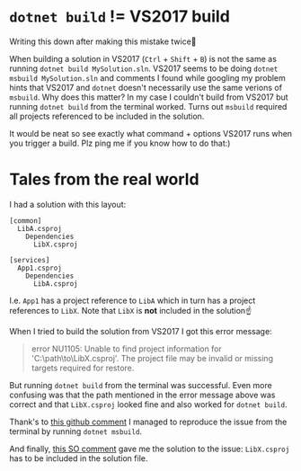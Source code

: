 # `dotnet build` != VS2017 build

Writing this down after making this mistake twice:clown_face:

When building a solution in VS2017 (`Ctrl` + `Shift` + `B`) is not the same as running `dotnet build MySolution.sln`. VS2017 seems to be doing `dotnet msbuild MySolution.sln` and comments I found while googling my problem hints that VS2017 and `dotnet` doesn't necessarily use the same verions of `msbuild`. Why does this matter? In my case I couldn't build from VS2017 but running `dotnet build` from the terminal worked. Turns out `msbuild` required all projects referenced to be included in the solution. 

It would be neat so see exactly what command + options VS2017 runs when you trigger a build. Plz ping me if you know how to do that:)

# Tales from the real world

I had a solution with this layout:

```
[common]
  LibA.csproj
    Dependencies
      LibX.csproj

[services]
  App1.csproj
    Dependencies
      LibA.csproj
```

I.e. `App1` has a project reference to `LibA` which in turn has a project references to `LibX`. Note that `LibX` is **not** included in the solution:point_up:

When I tried to build the solution from VS2017 I got this error message:

> error NU1105: Unable to find project information for 'C:\path\to\LibX.csproj'. The project file may be invalid or missing targets required for restore.

But running `dotnet build` from the terminal was successful. Even more confusing was that the path mentioned in the error message above was correct and that `LibX.csproj` looked fine and also worked for `dotnet build`.

Thank's to [this github comment](https://github.com/dotnet/cli/issues/6032#issuecomment-286423183) I managed to reproduce the issue from the terminal by running `dotnet msbuild`.

And finally, [this SO comment](https://stackoverflow.com/a/51549443) gave me the solution to the issue: `LibX.csproj` has to be included in the solution file.
